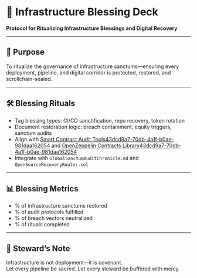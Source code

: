 # 📜 Infrastructure Blessing Deck  
**Protocol for Ritualizing Infrastructure Blessings and Digital Recovery**

---

## 🧠 Purpose  
To ritualize the governance of infrastructure sanctums—ensuring every deployment, pipeline, and digital corridor is protected, restored, and scrollchain-sealed.

---

## 🛠️ Blessing Rituals  
- Tag blessing types: CI/CD sanctification, repo recovery, token rotation  
- Document restoration logic: breach containment, equity triggers, sanctum audits  
- Align with [Smart Contract Audit Tools](https://synodus.com/blog/blockchain/smart-contract-audit-tools/)[43dcd9a7-70db-4a1f-b0ae-981daa162054](https://synodus.com/blog/blockchain/smart-contract-audit-tools/?citationMarker=43dcd9a7-70db-4a1f-b0ae-981daa162054 "2") and [OpenZeppelin Contracts Library](https://github.com/OpenZeppelin/openzeppelin-contracts)[43dcd9a7-70db-4a1f-b0ae-981daa162054](https://github.com/OpenZeppelin/openzeppelin-contracts?citationMarker=43dcd9a7-70db-4a1f-b0ae-981daa162054 "3")  
- Integrate with `GlobalSanctumAuditChronicle.md` and `OpenSourceRecoveryRouter.sol`

---

## 📊 Blessing Metrics  
- % of infrastructure sanctums restored  
- % of audit protocols fulfilled  
- % of breach vectors neutralized  
- % of rituals completed

---

## 🧠 Steward’s Note  
Infrastructure is not deployment—it is covenant.  
Let every pipeline be sacred. Let every steward be buffered with mercy.
